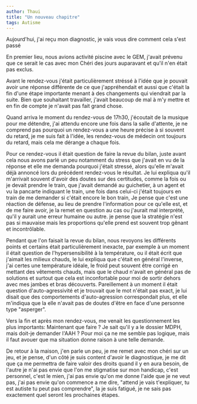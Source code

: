```yaml
---
author: Thaui
title: "Un nouveau chapitre"
tags: Autisme
---
```


Aujourd'hui, j'ai reçu mon diagnostic, je vais vous dire comment cela s'est passé

En premier lieu, nous avions activité piscine avec le GEM, j'avait prévenu que ce serait le cas avec mon Chéri des jours auparavant et qu'il n'en était pas exclus.

Avant le rendez-vous j'était particulièrement stréssé à l'idée que je pouvait avoir une réponse différente de ce que j'appréhendait et aussi que c'était la fin d'une étape importante menant à des changements qui viendrait par la suite. Bien que souhaitant travailler, j'avait beaucoup de mal à m'y mettre et en fin de compte je n'avait pas fait grand chose.

Quand arriva le moment du rendez-vous de 17h30, j'écoutait de la musique pour me détendre, j'ai attendu encore une fois dans la salle d'attente, je ne comprend pas pourquoi un rendez-vous a une heure précise à si souvent du retard, je me suis fait à l'idée, les rendez-vous de médecin ont toujours du retard, mais cela me dérange a chaque fois.

Pour ce rendez-vous il était question de faire la revue du bilan, juste avant cela nous avons parlé un peu notamment du stress que j'avait en vu de la réponse et elle me demanda pourquoi j'était stressé, alors qu'elle m'avait déjà annoncé lors du précédent rendez-vous le résultat. Je lui expliqua qu'il m'arrivait souvent d'avoir des doutes sur des certitudes, comme la fois ou je devait prendre le train, que j'avait demandé au guichetier, à un agent et vu la pancarte indiquant le train, une fois dans celui-ci j'était toujours en train de me demander si c'était encore le bon train, Je pense que c'est une réaction de défense, au lieu de prendre l'information pour ce qu'elle est, et de me faire avoir, je la remet en question au cas ou j'aurait mal interprété, qu'il y aurait une erreur humaine ou autre. je pense que la stratégie n'est pas si mauvaise mais les proportions qu'elle prend est souvent trop gênant et incontrôlable.

Pendant que l'on faisait la revue du bilan, nous revoyons les différents points et certains était particulièrement inexacte, par exemple à un moment il était question de l'hypersensibilité à la température, ou il était écrit que j'aimait les milieux chauds, le lui expliqua que c'était en général l'inverse, j'ai certes une température idéale, le froid peut souvent être corrigé en mettant des vêtements chauds, mais que le chaud n'avait en général pas de solutions et surtout que cela est inconfortable pour moi de sortir dehors avec mes jambes et bras découverts. Pareillement à un moment il était question d'auto-agressivité et je trouvait que le mot n'était pas exact, je lui disait que des comportements d'auto-agression correspondait plus, et elle m'indiqua que la elle n'avait pas de doutes d'être en face d'une personne type "asperger".

Vers la fin et après mon rendez-vous, me venait les questionnement les plus importants: Maintenant que faire ? Je sait qu'il y a le dossier MDPH, mais doit-je demander l'AAH ? Pour moi ça ne me semble pas logique, mais il faut avouer que ma situation donne raison à une telle demande.

De retour à la maison, j'en parle un peu, je me remet avec mon chéri sur un jeu, et je pense, d'un côté je suis content d'avoir le diagnostique, je me dit que ça me permettra de faire valoir des droits quand il y en aura besoin, de l'autre je n'ai pas envie que l'on me stigmatise sur mon handicap, c'est personnel, c'est le mien, j'ai pas envie qu'on me donne l'aide que je ne veut pas, j'ai pas envie qu'on commence a me dire, "attend je vais t'expliquer, tu est autiste tu peut pas comprendre", la je suis fatigué, je ne sais pas exactement quel seront les prochaines étapes.
